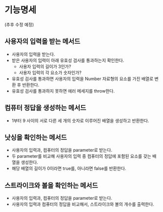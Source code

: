 # 기능명세

(추후 수정 예정)

## 사용자의 입력을 받는 메서드

- 사용자의 입력을 받는다.
- 받은 사용자의 입력이 아래 유효성 검사를 통과하는지 확인한다.
  - 사용자 입력의 길이가 3인가?
  - 사용자 입력의 각 요소가 숫자인가?
- 유효성 검사를 통과하면 사용자의 입력을 Number 자료형의 요소를 가진 배열로 변환 후 반환한다.
- 유효성 검사를 통과하지 못하면 에러 메세지를 throw한다.

## 컴퓨터 정답을 생성하는 메서드

- 1부터 9 사이의 서로 다른 세 개의 숫자로 이루어진 배열을 생성하고 반환한다.

## 낫싱을 확인하는 메서드

- 사용자의 입력과, 컴퓨터의 정답을 parameter로 받는다.
- 두 parameter를 비교해 사용자의 입력 중 컴퓨터의 정답에 포함된 요소를 갖는 배열을 생성한다.
- 해당 배열의 길이가 0이라면 true를, 아니라면 false를 반환한다.

## 스트라이크와 볼을 확인하는 메서드

- 사용자의 입력과, 컴퓨터의 정답을 parameter로 받는다.
- 사용자의 입력과 컴퓨터의 정답을 비교해서, 스트라이크와 볼의 개수를 출력한다.
